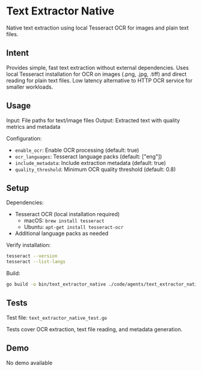 # Text Extractor Native

Native text extraction using local Tesseract OCR for images and plain text files.

## Intent

Provides simple, fast text extraction without external dependencies. Uses local Tesseract installation for OCR on images (.png, .jpg, .tiff) and direct reading for plain text files. Low latency alternative to HTTP OCR service for smaller workloads.

## Usage

Input: File paths for text/image files
Output: Extracted text with quality metrics and metadata

Configuration:
- `enable_ocr`: Enable OCR processing (default: true)
- `ocr_languages`: Tesseract language packs (default: ["eng"])
- `include_metadata`: Include extraction metadata (default: true)
- `quality_threshold`: Minimum OCR quality threshold (default: 0.8)

## Setup

Dependencies:
- Tesseract OCR (local installation required)
  - macOS: `brew install tesseract`
  - Ubuntu: `apt-get install tesseract-ocr`
- Additional language packs as needed

Verify installation:
```bash
tesseract --version
tesseract --list-langs
```

Build:
```bash
go build -o bin/text_extractor_native ./code/agents/text_extractor_native
```

## Tests

Test file: `text_extractor_native_test.go`

Tests cover OCR extraction, text file reading, and metadata generation.

## Demo

No demo available
